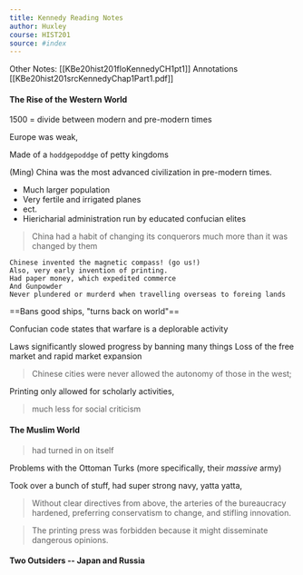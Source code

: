 ```yaml
---
title: Kennedy Reading Notes 
author: Huxley
course: HIST201
source: #index
---
```


Other Notes: [[KBe20hist201floKennedyCH1pt1]]
Annotations [[KBe20hist201srcKennedyChap1Part1.pdf]]

#### The Rise of the Western World


1500 = divide between modern and pre-modern times 


Europe was weak, 

Made of a `hoddgepoddge` of petty kingdoms 

(Ming) China was the most advanced civilization in pre-modern times. 
- Much larger population
- Very fertile and irrigated planes
- ect. 
- Hiericharial administration run by educated confucian elites

> China had a habit of changing its conquerors much more than it was changed by them

```
Chinese invented the magnetic compass! (go us!)
Also, very early invention of printing. 
Had paper money, which expedited commerce 
And Gunpowder
Never plundered or murderd when travelling overseas to foreing lands
```

==Bans good ships, "turns back on world"==

Confucian code states that warfare is a deplorable activity 

Laws significantly slowed progress by banning many things
Loss of the free market and rapid market expansion 

> Chinese cities were never allowed the autonomy of those in the west; 


Printing only allowed for scholarly activities, 
> much less for social criticism 

#### The Muslim World

> had turned in on itself

Problems with the Ottoman Turks (more specifically, their *massive* army) 

Took over a bunch of stuff, had  super strong navy, yatta yatta, 


> Without clear directives from above, the arteries of the bureaucracy hardened, preferring conservatism to change, and stifling innovation. 

> The printing press was forbidden because it might disseminate dangerous opinions. 

#### Two Outsiders -- Japan and Russia





















